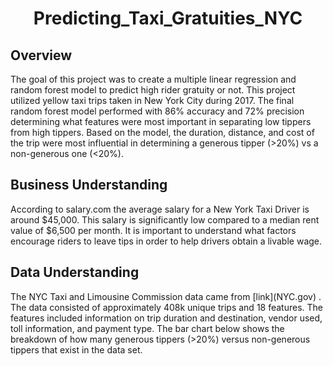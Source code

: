 <h1 align="center">Predicting_Taxi_Gratuities_NYC</h1>

<section>
<h2>Overview</h2> <p>The goal of this project was to create a multiple linear regression and random forest model to predict high rider gratuity or not. This project utilized yellow taxi trips taken in New York City during 2017. The final random forest model performed with 86% accuracy and 72% precision determining what features were most important in separating low tippers from high tippers. Based on the model, the duration, distance, and cost of the trip were most influential in determining a generous tipper (>20%) vs a non-generous one (<20%). </p>
</section>

<section>
  <h2>Business Understanding</h2><p>According to salary.com the average salary for a New York Taxi Driver is around $45,000. This salary is significantly low compared to a median rent value of $6,500 per month. It is important to understand what factors encourage riders to leave tips in order to help drivers obtain a livable wage. </p>
</section>
<section>
  <h2>Data Understanding</h2><p>The NYC Taxi and Limousine Commission data came from 
[link](NYC.gov)
. The data consisted of approximately 408k unique trips and 18 features. The features included information on trip duration and destination, vendor used, toll information, and payment type. The bar chart below shows the breakdown of how many generous tippers (>20%) versus non-generous tippers that exist in the data set. </p>
</section>
